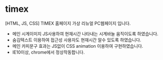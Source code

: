 # timex
[HTML, JS, CSS] TIMEX 홈페이지 가상 리뉴얼 PC웹페이지 입니다.

- 메인 시계이미지 JS사용하여 현재시간 나타내는 시계바늘 움직이도록 하였습니다.
- 숨김텍스트 이용하여 접근성 사용자도 현재시간 알수 있도록 하였습니다.
- 메인 카피문구 효과는 JS없이 CSS animation 이용하여 구현하였습니다.
- IE10이상, chrome에서 정상작동합니다.

